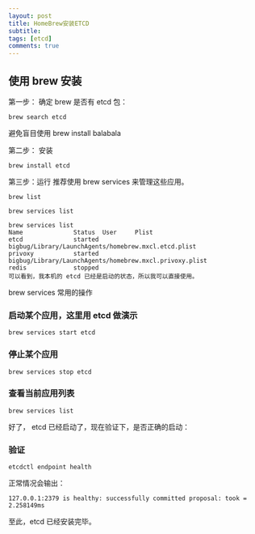 ```yaml
---
layout: post
title: HomeBrew安装ETCD 
subtitle: 
tags: [etcd]
comments: true
---
```


## 使用 brew 安装

第一步： 确定 brew 是否有 etcd 包：
```shell
brew search etcd
```
避免盲目使用 brew install balabala

第二步： 安装
```shell
brew install etcd
```

第三步：运行 
推荐使用 brew services 来管理这些应用。

```shell
brew list
```
```shell
brew services list
```
```shell
brew services list
Name              Status  User     Plist
etcd              started bigbug/Library/LaunchAgents/homebrew.mxcl.etcd.plist
privoxy           started bigbug/Library/LaunchAgents/homebrew.mxcl.privoxy.plist
redis             stopped
可以看到，我本机的 etcd 已经是启动的状态，所以我可以直接使用。
```

brew services 常用的操作

### 启动某个应用，这里用 etcd 做演示
```shell
brew services start etcd
```

### 停止某个应用
```shell
brew services stop etcd
```

### 查看当前应用列表
```shell
brew services list
```
好了， etcd 已经启动了，现在验证下，是否正确的启动：
### 验证
```shell
etcdctl endpoint health
```
正常情况会输出：

```shell
127.0.0.1:2379 is healthy: successfully committed proposal: took = 2.258149ms
```
至此，etcd 已经安装完毕。